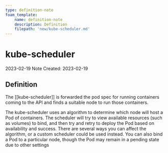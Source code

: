 ```yaml
---
type: definition-note
foam_template:
    name: definition-note
    description: Definition
    filepath: 'new/kube-scheduler.md'
---
```

# kube-scheduler
2023-02-19
Note Created: 2023-02-19

## Definition

The [[kube-scheduler]] is forwarded the pod spec for running containers
coming to the API and finds a suitable node to run those containers.

The kube-scheduler uses an algorithm to determine which node will host a
Pod of containers. The scheduler will try to view available resources
(such as volumes) to bind, and then try and retry to deploy the Pod
based on availability and success. There are several ways you can affect
the algorithm, or a custom scheduler could be used instead. You can also
bind a Pod to a particular node, though the Pod may remain in a pending
state due to other settings